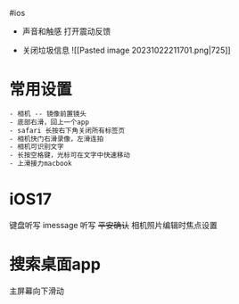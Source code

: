 #ios
- 声音和触感
打开震动反馈

- 关闭垃圾信息
![[Pasted image 20231022211701.png|725]]

# 常用设置
```html
- 相机 -- 镜像前置镜头
- 底部右滑，回上一个app
- safari 长按右下角关闭所有标签页
- 相机快门右滑录像，左滑连拍
- 相机可识别文字
- 长按空格键，光标可在文字中快速移动
- 上滑接力macbook
```


# iOS17
键盘听写
imessage 听写
~~平安确认~~
相机照片编辑时焦点设置

# 搜索桌面app
主屏幕向下滑动
